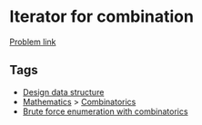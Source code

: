 # Iterator for combination

[Problem link](https://leetcode.com/problems/iterator-for-combination)

## Tags

* [Design data structure](/README.md#Design_data_structure)
* [Mathematics](/README.md#Mathematics) > [Combinatorics](/README.md#Mathematics-Combinatorics)
* [Brute force enumeration with combinatorics](/README.md#Brute_force_enumeration_with_combinatorics)
